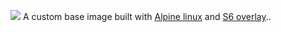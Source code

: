 <!-- DO NOT EDIT THIS FILE MANUALLY  -->

[appurl]: https://alpinelinux.org

[![](https://raw.githubusercontent.com/linuxserver/docker-templates/master/linuxserver.io/img/Dockerfile-Link-green.png)](https://github.com/imagegenius/docker-baseimage-alpine/blob/master/Dockerfile)
A custom base image built with [Alpine linux][appurl] and [S6 overlay](https://github.com/just-containers/s6-overlay)..
